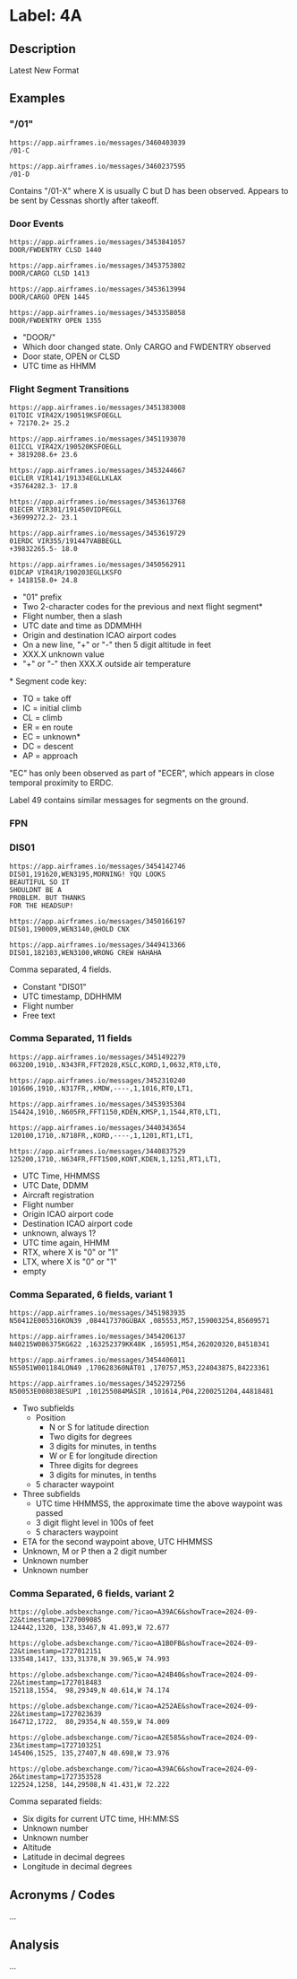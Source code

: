 # Label: 4A

## Description

Latest New Format

## Examples

### "/01"

```
https://app.airframes.io/messages/3460403039
/01-C

https://app.airframes.io/messages/3460237595
/01-D
```

Contains "/01-X" where X is usually C but D has been observed. Appears to be sent by Cessnas shortly after takeoff.

### Door Events

```
https://app.airframes.io/messages/3453841057
DOOR/FWDENTRY CLSD 1440

https://app.airframes.io/messages/3453753802
DOOR/CARGO CLSD 1413

https://app.airframes.io/messages/3453613994
DOOR/CARGO OPEN 1445

https://app.airframes.io/messages/3453358058
DOOR/FWDENTRY OPEN 1355
```

* "DOOR/"
* Which door changed state. Only CARGO and FWDENTRY observed
* Door state, OPEN or CLSD
* UTC time as HHMM

### Flight Segment Transitions

```
https://app.airframes.io/messages/3451383008
01TOIC VIR42X/190519KSFOEGLL
+ 72170.2+ 25.2

https://app.airframes.io/messages/3451193070
01ICCL VIR42X/190520KSFOEGLL
+ 3819208.6+ 23.6

https://app.airframes.io/messages/3453244667
01CLER VIR141/191334EGLLKLAX
+35764282.3- 17.8

https://app.airframes.io/messages/3453613768
01ECER VIR301/191450VIDPEGLL
+36999272.2- 23.1

https://app.airframes.io/messages/3453619729
01ERDC VIR355/191447VABBEGLL
+39832265.5- 18.0

https://app.airframes.io/messages/3450562911
01DCAP VIR41R/190203EGLLKSFO
+ 1418158.0+ 24.8
```

* "01" prefix
* Two 2-character codes for the previous and next flight segment*
* Flight number, then a slash
* UTC date and time as DDMMHH
* Origin and destination ICAO airport codes
* On a new line, "+" or "-" then 5 digit altitude in feet
* XXX.X unknown value
* "+" or "-" then XXX.X outside air temperature

\* Segment code key:
* TO = take off
* IC = initial climb
* CL = climb
* ER = en route
* EC = unknown*
* DC = descent
* AP = approach

"EC" has only been observed as part of "ECER", which appears in close temporal proximity to ERDC.

Label 49 contains similar messages for segments on the ground.

### FPN

### DIS01

```
https://app.airframes.io/messages/3454142746
DIS01,191620,WEN3195,MORNING! YQU LOOKS
BEAUTIFUL SO IT
SHOULDNT BE A
PROBLEM. BUT THANKS
FOR THE HEADSUP!

https://app.airframes.io/messages/3450166197
DIS01,190009,WEN3140,@HOLD CNX

https://app.airframes.io/messages/3449413366
DIS01,182103,WEN3100,WRONG CREW HAHAHA
```

Comma separated, 4 fields.

* Constant "DIS01"
* UTC timestamp, DDHHMM
* Flight number
* Free text

### Comma Separated, 11 fields

```
https://app.airframes.io/messages/3451492279
063200,1910,.N343FR,FFT2028,KSLC,KORD,1,0632,RT0,LT0,

https://app.airframes.io/messages/3452310240
101606,1910,.N317FR,,KMDW,----,1,1016,RT0,LT1,

https://app.airframes.io/messages/3453935304
154424,1910,.N605FR,FFT1150,KDEN,KMSP,1,1544,RT0,LT1,

https://app.airframes.io/messages/3440343654
120100,1710,.N718FR,,KORD,----,1,1201,RT1,LT1,

https://app.airframes.io/messages/3440837529
125200,1710,.N634FR,FFT1500,KONT,KDEN,1,1251,RT1,LT1,
```

* UTC Time, HHMMSS
* UTC Date, DDMM
* Aircraft registration
* Flight number
* Origin ICAO airport code
* Destination ICAO airport code
* unknown, always 1?
* UTC time again, HHMM
* RTX, where X is "0" or "1"
* LTX, where X is "0" or "1"
* empty

### Comma Separated, 6 fields, variant 1

```
https://app.airframes.io/messages/3451983935
N50412E005316KON39 ,084417370GUBAX ,085553,M57,159003254,85609571

https://app.airframes.io/messages/3454206137
N40215W086375KG622 ,163252379KK48K ,165951,M54,262020320,84518341

https://app.airframes.io/messages/3454406011
N55051W001184LON49 ,170628360NAT01 ,170757,M53,224043875,84223361

https://app.airframes.io/messages/3452297256
N50053E008038ESUPI ,101255084MASIR ,101614,P04,2200251204,44818481
```

* Two subfields
  * Position
    * N or S for latitude direction
    * Two digits for degrees
    * 3 digits for minutes, in tenths
    * W or E for longitude direction
    * Three digits for degrees
    * 3 digits for minutes, in tenths
  * 5 character waypoint
* Three subfields
  * UTC time HHMMSS, the approximate time the above waypoint was passed
  * 3 digit flight level in 100s of feet
  * 5 characters waypoint
* ETA for the second waypoint above, UTC HHMMSS
* Unknown, M or P then a 2 digit number
* Unknown number
* Unknown number

### Comma Separated, 6 fields, variant 2

```
https://globe.adsbexchange.com/?icao=A39AC6&showTrace=2024-09-22&timestamp=1727009085
124442,1320, 138,33467,N 41.093,W 72.677

https://globe.adsbexchange.com/?icao=A1B0FB&showTrace=2024-09-22&timestamp=1727012151
133548,1417, 133,31378,N 39.965,W 74.993

https://globe.adsbexchange.com/?icao=A24B40&showTrace=2024-09-22&timestamp=1727018483
152118,1554,  98,29349,N 40.614,W 74.174

https://globe.adsbexchange.com/?icao=A252AE&showTrace=2024-09-22&timestamp=1727023639
164712,1722,  80,29354,N 40.559,W 74.009

https://globe.adsbexchange.com/?icao=A2E585&showTrace=2024-09-23&timestamp=1727103251
145406,1525, 135,27407,N 40.698,W 73.976

https://globe.adsbexchange.com/?icao=A39AC6&showTrace=2024-09-26&timestamp=1727353528
122524,1258, 144,29508,N 41.431,W 72.222
```

Comma separated fields:
* Six digits for current UTC time, HH:MM:SS
* Unknown number
* Unknown number
* Altitude
* Latitude in decimal degrees
* Longitude in decimal degrees

## Acronyms / Codes

...

## Analysis

...
